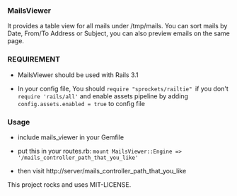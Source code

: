 ### MailsViewer

   It provides a table view for all mails under /tmp/mails.
   You can sort mails by Date, From/To Address or Subject, you can also preview emails on the same page.

### REQUIREMENT

* MailsViewer should be used with Rails 3.1

* In your config file, You should `require "sprockets/railtie" `if you don't `require 'rails/all'`
and enable assets pipeline by adding `config.assets.enabled = true` to config file

### Usage

* include mails_viewer in your Gemfile

* put this in your routes.rb:
    `mount MailsViewer::Engine => '/mails_controller_path_that_you_like'`

* then visit http://server/mails_controller_path_that_you_like 

This project rocks and uses MIT-LICENSE.
